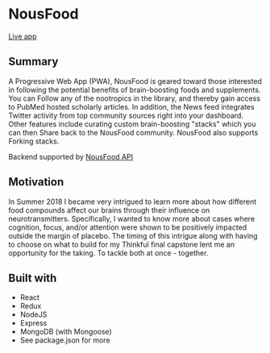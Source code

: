 # NousFood
[Live app](https://nousfood-client.herokuapp.com)

## Summary
A Progressive Web App (PWA), NousFood is geared toward those interested in following the potential benefits of brain-boosting foods and supplements. You can Follow any of the nootropics in the library, and thereby gain access to PubMed hosted scholarly articles. In addition, the News feed integrates Twitter activity from top community sources right into your dashboard. Other features include curating custom brain-boosting "stacks" which you can then Share back to the NousFood community. NousFood also supports Forking stacks.

Backend supported by [NousFood API](https://github.com/Quanda/nousfood-api)

## Motivation
In Summer 2018 I became very intrigued to learn more about how different food compounds affect our brains through their influence on neurotransmitters. Specifically, I wanted to know more about cases where cognition, focus, and/or attention were shown to be positively impacted outside the margin of placebo. The timing of this intrigue along with having to choose on what to build for my Thinkful final capstone lent me an opportunity for the taking. To tackle both at once - together.

## Built with
* React
* Redux
* NodeJS
* Express
* MongoDB (with Mongoose)
* See package.json for more
